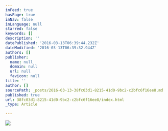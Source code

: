 ```yaml
---
inFeed: true
hasPage: true
inNav: false
inLanguage: null
starred: false
keywords: []
description: ''
datePublished: '2016-03-13T06:39:44.232Z'
dateModified: '2016-03-13T06:39:32.944Z'
authors: []
publisher:
  name: null
  domain: null
  url: null
  favicon: null
title: ''
author: []
sourcePath: _posts/2016-03-13-38fc03d1-8215-41d0-9bc2-c2bfc6f16ee8.md
published: true
url: 38fc03d1-8215-41d0-9bc2-c2bfc6f16ee8/index.html
_type: Article

---
```

![](https://the-grid-user-content.s3-us-west-2.amazonaws.com/a7d612de-27af-424b-819b-34fd367b6763.jpg)